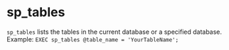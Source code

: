 # sp_tables

`sp_tables` lists the tables in the current database or a specified database.
Example: `EXEC sp_tables @table_name = 'YourTableName';`
